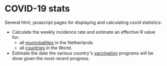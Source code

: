 COVID-19 stats
==============

Several html, javascript pages for displaying and calculating covid statistics:
 - Calculate the weekly incidence rate and estimate an effective R value for:
   - all [municipalities](https://rawcdn.githack.com/nlitsme/covidcalculations/1f406b263f69d95e3f4294cf1720fabb1b035dd9/rivm.html) in the Netherlands
   - all [countries](https://rawcdn.githack.com/nlitsme/covidcalculations/1f406b263f69d95e3f4294cf1720fabb1b035dd9/owid.html) in the World.
 - Estimate the date the various country's [vaccination](https://rawcdn.githack.com/nlitsme/covidcalculations/1f406b263f69d95e3f4294cf1720fabb1b035dd9/vac.html) programs will be done given
   the most recent progress.

